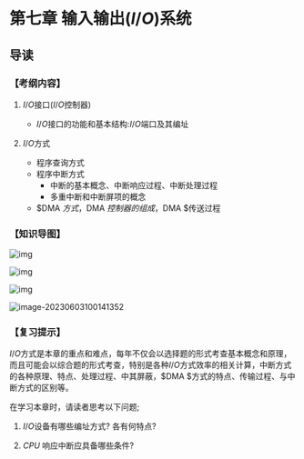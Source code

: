 # 第七章 输入输出$(I/O)$系统

## 导读

### 【考纲内容】

1. $I/O$接口($I/O$控制器)
    + $I/O$接口的功能和基本结构:$I/O$端口及其编址

2. $I/O$方式
    + 程序查询方式
    + 程序中断方式
        + 中断的基本概念、中断响应过程、中断处理过程
        + 多重中断和中断屏项的概念
    + $DMA $方式，$DMA $控制器的组成，$DMA $传送过程





### 【知识导图】

![img](http://res.ptpress.cn/E32C16AC9AA2428993797C71CA1125CA.png)

![img](http://res.ptpress.cn/050A2E52793840DAA3C46BAD14DC8833.png)

![img](http://res.ptpress.cn/8F1BA494D6C94FC7AD7C93C880680202.png)

![image-20230603100141352](https://trouvaille-oss.oss-cn-beijing.aliyuncs.com/picList/image-20230603100141352.png)





### 【复习提示】

$I/O$方式是本章的重点和难点，每年不仅会以选择题的形式考查基本概念和原理，而且可能会以综合题的形式考查，特别是各种$I/O$方式效率的相关计算，中断方式的各种原理、特点、处理过程、中其屏蔽，$DMA $方式的特点、传输过程、与中断方式的区别等。

在学习本章时，请读者思考以下问题;

1) $I/O$设备有哪些编址方式? 各有何特点?

2) $CPU$ 响应中断应具备哪些条件?
